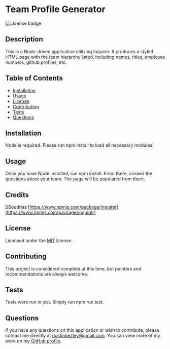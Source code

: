 # Team Profile Generator
![License badge](https://img.shields.io/badge/License-MIT-blue)

## Description
This is a Node-driven application utilizing Inquirer. It produces a styled HTML page with the team hierarchy listed, including names, titles, employee numbers, github profiles, etc.

## Table of Contents
* [Installation](#installation)
* [Usage](#usage)
* [License](#license)
* [Contributing](#contributing)
* [Tests](#tests)
* [Questions](#questions)

## Installation
Node is required. Please run npm install to load all necessary modules.

## Usage
Once you have Node installed, run npm install. From there, answer the questions about your team. The page will be populated from there.


## Credits  
SBoudrias [https://www.npmjs.com/package/inquirer](https://www.npmjs.com/package/inquirer)

## License
Licensed under the [MIT](https://opensource.org/licenses/MIT) license.

## Contributing
This project is considered complete at this time, but pointers and recommendations are always welcome.

## Tests
Tests were run in jest. Simply run npm run test.

## Questions
If you have any questions on this application or wish to contribute, please contact me directly at dustinpezley@gmail.com.
You can view more of my work on my [GitHub profile](https://github.com/dustinpezley).
